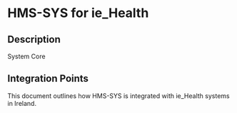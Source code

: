 # HMS-SYS for ie_Health

## Description

System Core

## Integration Points

This document outlines how HMS-SYS is integrated with ie_Health systems in Ireland.
